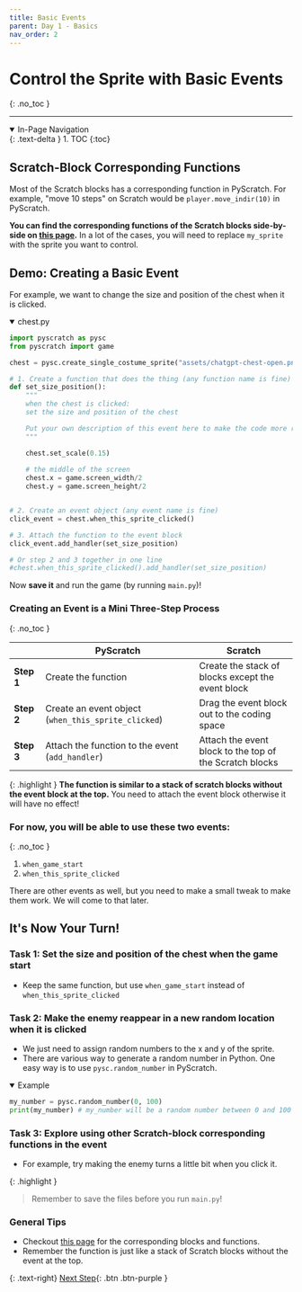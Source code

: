 ```yaml
---
title: Basic Events
parent: Day 1 - Basics
nav_order: 2
---
```


# Control the Sprite with Basic Events
{: .no_toc }

---
<details open markdown="block">
  <summary>
    In-Page Navigation
  </summary>
  {: .text-delta }
1. TOC
{:toc}
</details>


## Scratch-Block Corresponding Functions
Most of the Scratch blocks has a corresponding function in PyScratch.
For example, "move 10 steps" on Scratch would be `player.move_indir(10)` in PyScratch. 

**You can find the corresponding functions of the Scratch blocks side-by-side on [this page](../corresponding-scratch-functionalities/corresponding-scratch-blocks/1-motion.md).** In a lot of the cases, you will need to replace `my_sprite` with the sprite you want to control. 


## Demo: Creating a Basic Event
For example, we want to change the size and position of the chest when it is clicked. 
<details open markdown="block">
  <summary>
    chest.py
  </summary>

```python
import pyscratch as pysc
from pyscratch import game

chest = pysc.create_single_costume_sprite("assets/chatgpt-chest-open.png")

# 1. Create a function that does the thing (any function name is fine)
def set_size_position(): 
    """
    when the chest is clicked:
    set the size and position of the chest

    Put your own description of this event here to make the code more readable
    """ 

    chest.set_scale(0.15)
    
    # the middle of the screen
    chest.x = game.screen_width/2 
    chest.y = game.screen_height/2 


# 2. Create an event object (any event name is fine)
click_event = chest.when_this_sprite_clicked() 

# 3. Attach the function to the event block
click_event.add_handler(set_size_position) 

# Or step 2 and 3 together in one line
#chest.when_this_sprite_clicked().add_handler(set_size_position) 
```
</details>

Now **save it** and run the game (by running `main.py`)!

### Creating an Event is a Mini Three-Step Process
{: .no_toc }

| |PyScratch|Scratch|
|-|-------|---------|
|**Step 1**|Create the function|Create the stack of blocks except the event block|
|**Step 2**|Create an event object (`when_this_sprite_clicked`)|Drag the event block out to the coding space|
|**Step 3**|Attach the function to the event (`add_handler`)|Attach the event block to the top of the Scratch blocks|

{: .highlight }
**The function is similar to a stack of scratch blocks without the event block at the top.** You need to attach the event block otherwise it will have no effect!


### For now, you will be able to use these two events:
{: .no_toc }
1. `when_game_start`
1. `when_this_sprite_clicked`

There are other events as well, but you need to make a small tweak to make them work. We will come to that later. 


## It's Now Your Turn!

### Task 1: Set the size and position of the chest when the game start
- Keep the same function, but use `when_game_start` instead of `when_this_sprite_clicked`

### Task 2: Make the enemy reappear in a new random location when it is clicked
- We just need to assign random numbers to the x and y of the sprite. 
- There are various way to generate a random number in Python. One easy way is to use `pysc.random_number` in PyScratch. 
<details open markdown="block">
  <summary>
    Example
  </summary>

```python
my_number = pysc.random_number(0, 100)
print(my_number) # my_number will be a random number between 0 and 100
```

</details>

### Task 3: Explore using other Scratch-block corresponding functions in the event
- For example, try making the enemy turns a little bit when you click it. 

{: .highlight }
> Remember to save the files before you run `main.py`!

### General Tips
- Checkout [this page](../corresponding-scratch-functionalities/corresponding-scratch-blocks/2-looks.md) for the corresponding blocks and functions. 
- Remember the function is just like a stack of Scratch blocks without the event at the top.

{: .text-right}
[Next Step](./3-flow-control){: .btn .btn-purple }


